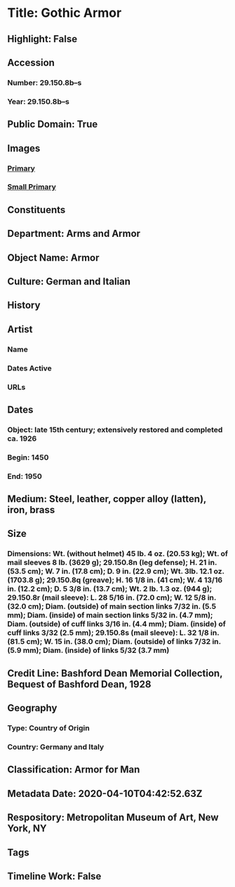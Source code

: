# Title: Gothic Armor
## Highlight: False
## Accession
### Number: 29.150.8b–s
### Year: 29.150.8b–s
## Public Domain: True
## Images
### [Primary](https://images.metmuseum.org/CRDImages/aa/original/158414.jpg)
### [Small Primary](https://images.metmuseum.org/CRDImages/aa/web-large/158414.jpg)
## Constituents
## Department: Arms and Armor
## Object Name: Armor
## Culture: German and Italian
## History
## Artist
### Name
### Dates Active
### URLs
## Dates
### Object: late 15th century; extensively restored and completed ca. 1926
### Begin: 1450
### End: 1950
## Medium: Steel, leather, copper alloy (latten), iron, brass
## Size
### Dimensions: Wt. (without helmet) 45 lb. 4 oz. (20.53 kg); Wt. of mail sleeves 8 lb. (3629 g); 29.150.8n (leg defense); H. 21 in. (53.5 cm); W. 7 in. (17.8 cm); D. 9 in. (22.9 cm); Wt. 3lb. 12.1 oz. (1703.8 g); 29.150.8q (greave); H. 16 1/8 in. (41 cm); W. 4 13/16 in. (12.2 cm); D. 5 3/8 in. (13.7 cm); Wt. 2 lb. 1.3 oz. (944 g); 29.150.8r (mail sleeve): L. 28 5/16 in. (72.0 cm); W. 12 5/8 in. (32.0 cm); Diam. (outside) of main section links 7/32 in. (5.5 mm); Diam. (inside) of main section links 5/32 in. (4.7 mm); Diam. (outside) of cuff links 3/16 in. (4.4 mm); Diam. (inside) of cuff links 3/32 (2.5 mm); 29.150.8s (mail sleeve): L. 32 1/8 in. (81.5 cm); W. 15 in. (38.0 cm); Diam. (outside) of links 7/32 in. (5.9 mm); Diam. (inside) of links 5/32 (3.7 mm)
## Credit Line: Bashford Dean Memorial Collection, Bequest of Bashford Dean, 1928
## Geography
### Type: Country of Origin
### Country: Germany and Italy
## Classification: Armor for Man
## Metadata Date: 2020-04-10T04:42:52.63Z
## Respository: Metropolitan Museum of Art, New York, NY
## Tags
## Timeline Work: False